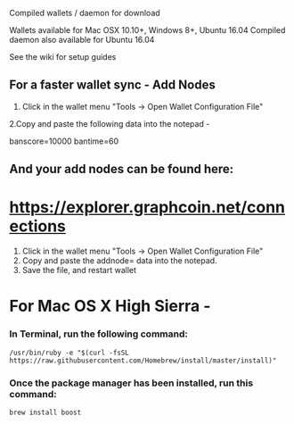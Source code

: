 Compiled wallets / daemon for download

Wallets available for Mac OSX 10.10+, Windows 8+, Ubuntu 16.04
Compiled daemon also available for Ubuntu 16.04

See the wiki for setup guides

## For a faster wallet sync - Add Nodes

1. Click in the wallet menu "Tools -> Open Wallet Configuration File"

2.Copy and paste the following data into the notepad -

banscore=10000
bantime=60

## And your add nodes can be found here:

https://explorer.graphcoin.net/connections
=======
1.  Click in the wallet menu "Tools -> Open Wallet Configuration File"
2.  Copy and paste the addnode= data into the notepad.
3.  Save the file, and restart wallet

# For Mac OS X High Sierra -

### In Terminal, run the following command:

`/usr/bin/ruby -e "$(curl -fsSL https://raw.githubusercontent.com/Homebrew/install/master/install)"`

### Once the package manager has been installed, run this command: 

`brew install boost`
